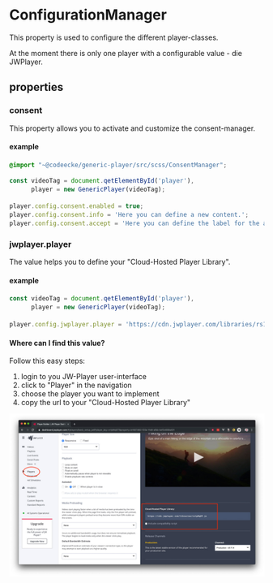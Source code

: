 # ConfigurationManager

This property is used to configure the different player-classes.

At the moment there is only one player with a configurable value - die JWPlayer.

## properties

### consent

This property allows you to activate and customize the consent-manager.

#### example
```scss
@import "~@codeecke/generic-player/src/scss/ConsentManager";
```

```javascript
const videoTag = document.qetElementById('player'),
      player = new GenericPlayer(videoTag);

player.config.consent.enabled = true;
player.config.consent.info = 'Here you can define a new content.';
player.config.consent.accept = 'Here you can define the label for the accept-button';
```

### jwplayer.player

The value helps you to define your "Cloud-Hosted Player Library".

#### example

``` javascript
const videoTag = document.qetElementById('player'),
      player = new GenericPlayer(videoTag);

player.config.jwplayer.player = 'https://cdn.jwplayer.com/libraries/rs1pWqGT.js';
```

#### Where can I find this value?

Follow this easy steps:

1. login to you JW-Player user-interface
2. click to "Player" in the navigation
3. choose the player you want to implement
4. copy the url to your "Cloud-Hosted Player Library"

![jwplayer-player-library.jpg](../images/jwplayer-player-library.jpg)


```